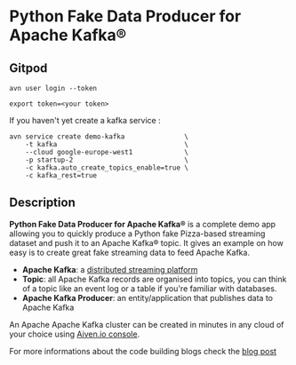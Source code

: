 # Python Fake Data Producer for Apache Kafka®

## Gitpod 

`avn user login --token`

`export token=<your token>`

If you haven't yet create a kafka service : 

```
avn service create demo-kafka               \
    -t kafka                                \
    --cloud google-europe-west1             \
    -p startup-2                            \
    -c kafka.auto_create_topics_enable=true \
    -c kafka_rest=true                    

```

## Description

**Python Fake Data Producer for Apache Kafka®** is a complete demo app allowing you to quickly produce a Python fake Pizza-based streaming dataset and push it to an Apache Kafka® topic. It gives an example on how easy is to create great fake streaming data to feed Apache Kafka.

* **Apache Kafka**: a [distributed streaming platform](https://kafka.apache.org/)
* **Topic**: all Apache Kafka records are organised into topics, you can think of a topic like an event log or a table if you're familiar with databases.
* **Apache Kafka Producer**: an entity/application that publishes data to Apache Kafka

An Apache Apache Kafka cluster can be created in minutes in any cloud of your choice using [Aiven.io console](https://console.aiven.io/signup?utm_source=github&utm_medium=organic&utm_campaign=blog_art&utm_content=post).

For more informations about the code building blogs check the [blog post](https://aiven.io/blog/create-your-own-data-stream-for-kafka-with-python-and-faker?utm_source=github&utm_medium=organic&utm_campaign=blog_art&utm_content=post)
